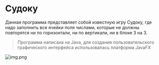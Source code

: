 # Судоку

Данная программа представляет собой известную игру Судоку, где надо заполнить все ячейки поля
числами, которые не должны повторятся ни по горизонтали, ни по вертикали, ни в блоке 3 на 3.

> Программа написана на Java, для создания пользовательского графического интерфейса 
> использовалась платформа JavaFX 

![img.png]([https://ibb.co/nCKn7xk])
